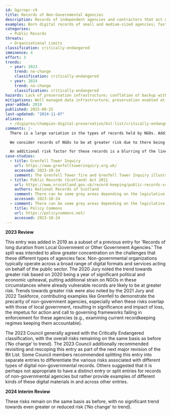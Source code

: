 ```yaml
---
id: Ggsrnpr-c9
title: Records of Non-Governmental Agencies
description: Records of independent agencies and contractors that act on behalf of the state in the delivery of public services, and which may be present in many diverse forms, but for which the NGO or contractors may lack the capacity to meet the complex digital preservation requirements that arise, or may have a business motive to minimize or ignore requirements for the maintenance of the record.
examples: Born digital records of small and medium-sized agencies; fasting-changing internal manuals, advice or policies shared on intranets or EDRMS; records of care services; historic guidelines and manuals which evidence 'best practice at the time'; Documentation supporting long-lived contractual relations like Public Finance Initiatives; Organizational Slack channels; network drives; EDRMS; Email
categories:
  - Public Records
threats:
  - Organisational Limits
classification: critically-endangered
imminence: 4
effort: 3
trends:
  - year: 2023
    trend: no-change
    classification: critically-endangered
  - year: 2024
    trend: no-change
    classification: critically-endangered
hazards: Lack of preservation infrastructure; conflation of backup with preservation; loss of authenticity or integrity; Long-lived business processes; poor storage; churn of staff; significant volumes or diversity of data; poorly developed digitization specifications; ill-informed records management; poorly developed migration or normalizations specifications; longstanding protocols or procedures that apply unsuitable paper processes to digital materials; encryption; political instability; lack of sustained funding; denial of responsibility; failure to include archives within contract from commissioning agency; Uncertainty over IPR or the presence of orphaned works
mitigations: Well managed data infrastructure; preservation enabled at the point of creation; carefully managed authenticity; use of persistent identifiers; finding aids; well managed records management processes; application of records management standards; recognition of preservation requirements at highest levels; strategic investment in digital preservation; transfer protocols to public archive; participation in digital preservation community
year-added: 2019
published: 2025-08-25
last-updated: "2024-11-07"
aliases:
  - /digipres/champion-digital-preservation/bit-list/critically-endangered/bitlist-records-of-ngos
comments: |-
  There is a large variation in the types of records held by NGOs. Additionally, the quality of digital preservation performed by NGOs can vary widely. Therefore, the same approach to scoring was taken for this entry as the one above.

  We consider records of NGOs to be at greater risk due to there being less regulation, and the regulations that exist being less stringently enforced.

  An additional risk factor for these records is a blurring of the lines of responsibility, which can lead to records 'falling through gaps', or to difficulties funding digital preservation practice. This can be further complicated by outdated legislation which does not take into account the complexity of privatisation and public/private partnerships. For example, the legislation that PROV operates under is 50 years old. This, in turn, can lead to regulation and enforcement being more complex than it is for government agencies.
case-studies:
  - title: Grenfell Tower Inquiry
    url: https://www.grenfelltowerinquiry.org.uk/
    accessed: 2023-10-24
    comment: The Grenfell Tower fire and Grenfell Tower Inquiry illustrate the precarity of local government records, especially when third-party contractors are involved. Not only does it show the potential impact of aggravating conditions for Records of Local Government, but it also applies to those of Records of Non-Governmental Agencies.
  - title: Public Records (Scotland) Act 2011
    url: https://www.nrscotland.gov.uk/record-keeping/public-records-scotland-act-2011
    authors: National Records of Scotland
    comment: There can be some grey areas depending on the legislative context. The Public Records Scotland Act 2011, for example, covers government agencies and any non-government org contracted to do work on behalf of government agencies.
    accessed: 2023-10-24
  - comment: There can be some grey areas depending on the legislative context. The Public Records Scotland Act 2011, for example, covers government agencies and any non-government org contracted to do work on behalf of government agencies.
    title: Policy Commons
    url: https://policycommons.net/
    accessed: 2023-10-24
---
```

**2023 Review**

This entry was added in 2019 as a subset of a previous entry for ‘Records of long duration from Local Government or Other Government Agencies.’ The split was intended to allow greater concentration on the challenges that these different types of agencies face. Non-governmental organizations typically operate across a broad range of digital formats and services acting on behalf of the public sector. The 2020 Jury noted the trend towards greater risk based on 2020 being a year of significant political and economic upheaval, putting additional strain on NGOs in these circumstances where already vulnerable records are likely to be at greater risk. Trends towards greater risk were also noted by the 2021 Jury and 2022 Taskforce, contributing examples like Grenfell to demonstrate the precarity of non-government agencies, especially when these risks overlap with those of local government, resulting in significance and impact of loss, the impetus for action and call to governing frameworks failing in enforcement for these agencies (e.g., examining current recordkeeping regimes keeping them accountable).

The 2023 Council generally agreed with the Critically Endangered classification, with the overall risks remaining on the same basis as before (‘No change’ to trend). The 2023 Council additionally recommended revisiting and rescoping this entry as part of the next major revision of the Bit List. Some Council members recommended splitting this entry into separate entries to differentiate the various risks associated with different types of digital non-governmental records. Others suggested that it is perhaps not appropriate to have a distinct entry or split entries for records of non-governmental agencies but rather provide examples of different kinds of these digital materials in and across other entries.

**2024 Interim Review**

These risks remain on the same basis as before, with no significant trend towards even greater or reduced risk (‘No change’ to trend).
